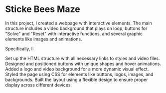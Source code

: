 <h1>Sticke Bees Maze</h1>

In this project, I created a webpage with interactive elements. The main structure includes a video background that plays on loop, buttons for "Solve" and "Reset" with interactive functions, and several graphic elements like images and animations.

Specifically, I:

Set up the HTML structure with all necessary links to styles and video files.
Designed and positioned buttons with unique shapes and hover animations.
Added a logo and video background for a more dynamic visual effect.
Styled the page using CSS for elements like buttons, logos, images, and backgrounds.
Built the layout using a flexible design to ensure proper display across different devices.
